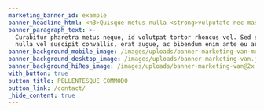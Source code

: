 ```yaml
---
marketing_banner_id: example
banner_headline_html: <h3>Quisque metus nulla <strong>vulputate nec massa sed.</strong></h3>
banner_paragraph_text: >-
  Curabitur pharetra metus neque, id volutpat tortor rhoncus vel. Sed sagittis,
  nulla vel suscipit convallis, erat augue, ac bibendum enim ante eu arcu.
banner_background_mobile_image: /images/uploads/banner-marketing-van-mobile.jpg
banner_background_desktop_image: /images/uploads/banner-marketing-van.jpg
banner_background_hiRes_image: /images/uploads/banner-marketing-van@2x.jpg
with_button: true
button_title: PELLENTESQUE COMMODO
button_link: /contact/
_hide_content: true
---
```

